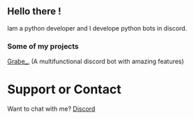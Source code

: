 ## Hello there !

Iam a python developer and I develope python bots in discord.


### Some of my projects

[Grabe_.](https://top.gg/bot/Grabe_.) (A multifunctional discord bot with amazing features)

# Support or Contact

Want to chat with me?
[Discord](https://discord.com/users/742612257275641876)
